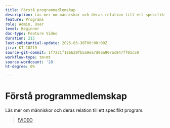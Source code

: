 ```yaml
---
title: Förstå programmedlemskap
description: Läs mer om människor och deras relation till ett specifikt program.
feature: Programs
role: Admin, User
level: Beginner
doc-type: Feature Video
duration: 215
last-substantial-update: 2025-05-30T00:00:00Z
jira: KT-18219
source-git-commit: 1f7221f18b629fb5a9ea7d9aa907ac847ff01c50
workflow-type: tm+mt
source-wordcount: '28'
ht-degree: 0%

---
```



# Förstå programmedlemskap

Läs mer om människor och deras relation till ett specifikt program.

>[!VIDEO](https://video.tv.adobe.com/v/3463189/?learn=on&enablevpops)
